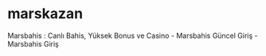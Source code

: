 # marskazan
Marsbahis : Canlı Bahis, Yüksek Bonus ve Casino - Marsbahis Güncel Giriş - Marsbahis Giriş
